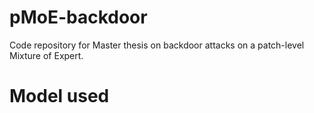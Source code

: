 # pMoE-backdoor
Code repository for Master thesis on backdoor attacks on a patch-level Mixture of Expert.

# Model used


